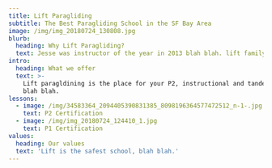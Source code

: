```yaml
---
title: Lift Paragliding
subtitle: The Best Paragliding School in the SF Bay Area
image: /img/img_20180724_130808.jpg
blurb:
  heading: Why Lift Paragliding?
  text: Jesse was instructor of the year in 2013 blah blah. lift family blah blah.
intro:
  heading: What we offer
  text: >-
    Lift paragldining is the place for your P2, instructional and tandem flights
    blah blah.
lessons:
  - image: /img/34583364_2094405390831385_8098196364577472512_n-1-.jpg
    text: P2 Certification
  - image: /img/img_20180724_124410_1.jpg
    text: P1 Certification
values:
  heading: Our values
  text: 'Lift is the safest school, blah blah.'
---
```


